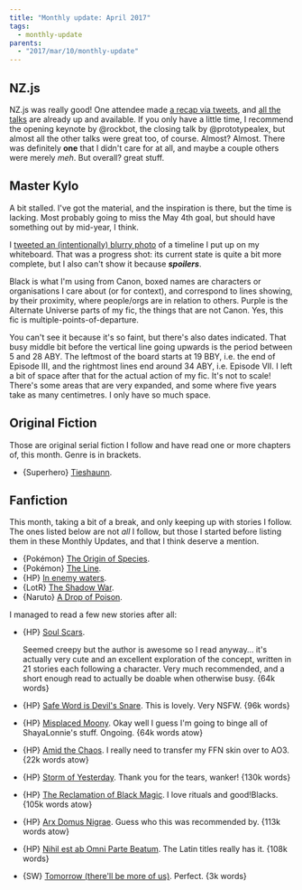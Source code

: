 ```yaml
---
title: "Monthly update: April 2017"
tags:
  - monthly-update
parents:
  - "2017/mar/10/monthly-update"
---
```


## NZ.js

NZ.js was really good! One attendee made [a recap via tweets][nzjs-recap], and
[all the talks][nzjs-talks] are already up and available. If you only have a
little time, I recommend the opening keynote by @rockbot, the closing talk by
@prototypealex, but almost all the other talks were great too, of course.
Almost? Almost. There was definitely **one** that I didn't care for at all, and
maybe a couple others were merely _meh_. But overall? great stuff.

[nzjs-recap]: https://storify.com/knfrances/nz-js-con-wellington-march-2017
[nzjs-talks]: http://conference.javascript.org.nz/schedule/

## Master Kylo

A bit stalled. I've got the material, and the inspiration is there, but the
time is lacking. Most probably going to miss the May 4th goal, but should have
something out by mid-year, I think.

I [tweeted an (intentionally) blurry photo][mk-timeline] of a timeline I put up
on my whiteboard. That was a progress shot: its current state is quite a bit
more complete, but I also can't show it because ***spoilers***.

Black is what I'm using from Canon, boxed names are characters or organisations
I care about (or for context), and correspond to lines showing, by their
proximity, where people/orgs are in relation to others. Purple is the Alternate
Universe parts of my fic, the things that are not Canon. Yes, this fic is
multiple-points-of-departure.

You can't see it because it's so faint, but there's also dates indicated. That
busy middle bit before the vertical line going upwards is the period between 5
and 28 ABY. The leftmost of the board starts at 19 BBY, i.e. the end of Episode
III, and the rightmost lines end around 34 ABY, i.e. Episode VII. I left a bit
of space after that for the actual action of my fic. It's not to scale! There's
some areas that are very expanded, and some where five years take as many
centimetres. I only have so much space.

[mk-timeline]: https://twitter.com/passcod/status/843336749388447744

## Original Fiction

Those are original serial fiction I follow and have read one or more chapters
of, this month. Genre is in brackets.

- {Superhero} [Tieshaunn](https://tieshaunn.wordpress.com).

## Fanfiction

This month, taking a bit of a break, and only keeping up with stories I follow.
The ones listed below are not _all_ I follow, but those I started before
listing them in these Monthly Updates, and that I think deserve a mention.

- {Pokémon} [The Origin of Species](https://www.fanfiction.net/s/9794740/1/Pokemon-The-Origin-of-Species).
- {Pokémon} [The Line](https://www.fanfiction.net/s/11273833/1/Pok%C3%A9mon-The-Line).
- {HP} [In enemy waters](https://www.fanfiction.net/s/11685990/1/In-enemy-waters).
- {LotR} [The Shadow War](https://www.fanfiction.net/s/10853714/1/The-Shadow-War).
- {Naruto} [A Drop of Poison](https://www.fanfiction.net/s/4573620/1/A-Drop-of-Poison).

I managed to read a few new stories after all:

- {HP} [Soul Scars](https://www.fanfiction.net/s/11923792/1/Soul-Scars).

  Seemed creepy but the author is awesome so I read anyway… it's actually very
  cute and an excellent exploration of the concept, written in 21 stories each
  following a character. Very much recommended, and a short enough read to
  actually be doable when otherwise busy. {64k words}

- {HP} [Safe Word is Devil's Snare](https://archiveofourown.org/works/8376331). This is lovely. Very NSFW. {96k words}
- {HP} [Misplaced Moony](https://archiveofourown.org/works/8376253). Okay well I guess I'm going to binge all of ShayaLonnie's stuff. Ongoing. {64k words atow}
- {HP} [Amid the Chaos](https://archiveofourown.org/works/8375905). I really need to transfer my FFN skin over to AO3. {22k words atow}
- {HP} [Storm of Yesterday](https://archiveofourown.org/works/8850352). Thank you for the tears, wanker! {130k words}
- {HP} [The Reclamation of Black Magic](https://archiveofourown.org/works/8374798). I love rituals and good!Blacks. {105k words atow}
- {HP} [Arx Domus Nigrae](https://www.fanfiction.net/s/10506441/1/Arx-Domus-Nigrae). Guess who this was recommended by. {113k words atow}
- {HP} [Nihil est ab Omni Parte Beatum](https://archiveofourown.org/works/5733457). The Latin titles really has it. {108k words}
- {SW} [Tomorrow (there'll be more of us)](https://archiveofourown.org/works/5648131). Perfect. {3k words}
